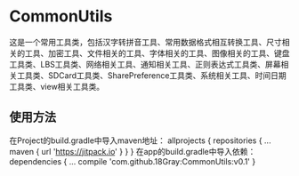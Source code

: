 # CommonUtils
这是一个常用工具类，包括汉字转拼音工具、常用数据格式相互转换工具、尺寸相关的工具、加密工具、文件相关的工具、字体相关的工具、图像相关的工具、键盘工具类、LBS工具类、网络相关工具、通知相关工具、正则表达式工具类、屏幕相关工具类、SDCard工具类、SharePreference工具类、系统相关工具、时间日期工具类、view相关工具类。

## 使用方法
在Project的build.gradle中导入maven地址：
allprojects {
    repositories {
        ...
        maven { url 'https://jitpack.io' }
    }
}
在app的build.gradle中导入依赖：
dependencies {
    ...
    compile 'com.github.18Gray:CommonUtils:v0.1'
}


